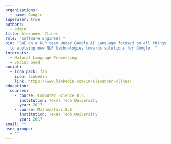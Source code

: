 ```yaml
---
organizations:
  - name: Google
superuser: true
authors:
  - admin
title: Alexander Clines
role: "Software Engineer "
bio: "SWE on a NLP team under Google AI Language focused on all things related
  to applying new NLP technologies towards solutions for Google. "
interests:
  - Natural Language Processing
  - Social Good
social:
  - icon_pack: fab
    icon: linkedin
    link: https://www.linkedin.com/in/alexander-clines/
education:
  courses:
    - course: Computer Science B.S.
      institution: Texas Tech University
      year: 2017
    - course: Mathematics B.S.
      institution: Texas Tech University
      year: 2017
email: ""
user_groups:
  - ""
---
```

